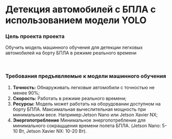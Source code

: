 # Детекция автомобилей с БПЛА с использованием модели YOLO

### Цель проекта проекта

Обучить модель машинного обучения для детекции легковых автомобилей на борту БПЛА в режиме реального времени

<br>

### Требования предъявляемые к модели машинного обучения

1. **Точность:** Обнаруживать легковые автомобили с точностью не менее 90%;
2. **Скорость:** Работать в режиме реального времени;
3. **Ресурсы:** Модель может работать на оборудовании доступном на борту БПЛА. Максимальная вычеслительная мощность при минимальном весе. Например:Jetson Nano или Jetson Xavier NX;
4. **Энергопотребление** Минимальное энергопотребление для минимального сокращщения времени полета БПЛА. (Jetson Nano: 5-10 Вт, Jetson Xavier NX: 10-20 Вт).

